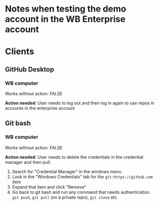 # Notes when testing the demo account in the WB Enterprise account

# Clients

## GitHub Desktop

### WB computer

Works without action: FALSE

**Action needed**: User needs to log out and then log in again to use repos in accounts in the enterprise account


## Git bash

### WB computer

Works without action: FALSE

**Action needed**: User needs to delete the credentials in the credential manager and then pull.

1. Search for "Credential Manager" in the windows menu
2. Look in the "Windows Credentials" tab for the `git:https://github.com` item
3. Expand that item and click "Remove"
4. Go back to git bash and run any command that needs authentication. `git push`, `git pull` (on a private repo), `git clone` etc.

